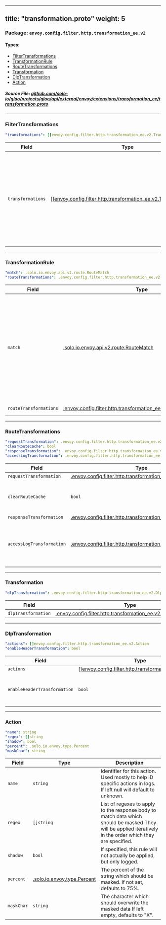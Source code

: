 
---
title: "transformation.proto"
weight: 5
---

<!-- Code generated by solo-kit. DO NOT EDIT. -->


### Package: `envoy.config.filter.http.transformation_ee.v2` 
#### Types:


- [FilterTransformations](#filtertransformations)
- [TransformationRule](#transformationrule)
- [RouteTransformations](#routetransformations)
- [Transformation](#transformation)
- [DlpTransformation](#dlptransformation)
- [Action](#action)
  



##### Source File: [github.com/solo-io/gloo/projects/gloo/api/external/envoy/extensions/transformation_ee/transformation.proto](https://github.com/solo-io/gloo/blob/master/projects/gloo/api/external/envoy/extensions/transformation_ee/transformation.proto)





---
### FilterTransformations



```yaml
"transformations": []envoy.config.filter.http.transformation_ee.v2.TransformationRule

```

| Field | Type | Description |
| ----- | ---- | ----------- | 
| `transformations` | [[]envoy.config.filter.http.transformation_ee.v2.TransformationRule](../transformation.proto.sk/#transformationrule) | Specifies transformations based on the route matches. The first matched transformation will be applied. If there are overlapped match conditions, please put the most specific match first. |




---
### TransformationRule



```yaml
"match": .solo.io.envoy.api.v2.route.RouteMatch
"routeTransformations": .envoy.config.filter.http.transformation_ee.v2.RouteTransformations

```

| Field | Type | Description |
| ----- | ---- | ----------- | 
| `match` | [.solo.io.envoy.api.v2.route.RouteMatch](../../../../../../../../../../../envoy/api/v2/route/route.proto.sk/#routematch) | The route matching parameter. Only when the match is satisfied, the "requires" field will apply. For example: following match will match all requests. .. code-block:: yaml match: prefix: /. |
| `routeTransformations` | [.envoy.config.filter.http.transformation_ee.v2.RouteTransformations](../transformation.proto.sk/#routetransformations) | transformation to perform. |




---
### RouteTransformations



```yaml
"requestTransformation": .envoy.config.filter.http.transformation_ee.v2.Transformation
"clearRouteCache": bool
"responseTransformation": .envoy.config.filter.http.transformation_ee.v2.Transformation
"accessLogTransformation": .envoy.config.filter.http.transformation_ee.v2.Transformation

```

| Field | Type | Description |
| ----- | ---- | ----------- | 
| `requestTransformation` | [.envoy.config.filter.http.transformation_ee.v2.Transformation](../transformation.proto.sk/#transformation) |  |
| `clearRouteCache` | `bool` | clear the route cache if the request transformation was applied. |
| `responseTransformation` | [.envoy.config.filter.http.transformation_ee.v2.Transformation](../transformation.proto.sk/#transformation) |  |
| `accessLogTransformation` | [.envoy.config.filter.http.transformation_ee.v2.Transformation](../transformation.proto.sk/#transformation) | Apply a transformation to headers before they are logged by access loggers. |




---
### Transformation



```yaml
"dlpTransformation": .envoy.config.filter.http.transformation_ee.v2.DlpTransformation

```

| Field | Type | Description |
| ----- | ---- | ----------- | 
| `dlpTransformation` | [.envoy.config.filter.http.transformation_ee.v2.DlpTransformation](../transformation.proto.sk/#dlptransformation) |  |




---
### DlpTransformation



```yaml
"actions": []envoy.config.filter.http.transformation_ee.v2.Action
"enableHeaderTransformation": bool

```

| Field | Type | Description |
| ----- | ---- | ----------- | 
| `actions` | [[]envoy.config.filter.http.transformation_ee.v2.Action](../transformation.proto.sk/#action) | list of actions to apply. |
| `enableHeaderTransformation` | `bool` | If true, headers will be transformed. Should only be true for the access_log_transformation route transformation type. |




---
### Action



```yaml
"name": string
"regex": []string
"shadow": bool
"percent": .solo.io.envoy.type.Percent
"maskChar": string

```

| Field | Type | Description |
| ----- | ---- | ----------- | 
| `name` | `string` | Identifier for this action. Used mostly to help ID specific actions in logs. If left null will default to unknown. |
| `regex` | `[]string` | List of regexes to apply to the response body to match data which should be masked They will be applied iteratively in the order which they are specified. |
| `shadow` | `bool` | If specified, this rule will not actually be applied, but only logged. |
| `percent` | [.solo.io.envoy.type.Percent](../../../../../../../../../solo-kit/api/external/envoy/type/percent.proto.sk/#percent) | The percent of the string which should be masked. If not set, defaults to 75%. |
| `maskChar` | `string` | The character which should overwrite the masked data If left empty, defaults to "X". |





<!-- Start of HubSpot Embed Code -->
<script type="text/javascript" id="hs-script-loader" async defer src="//js.hs-scripts.com/5130874.js"></script>
<!-- End of HubSpot Embed Code -->
